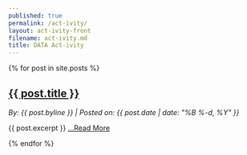 ```yaml
---
published: true
permalink: /act-ivity/
layout: act-ivity-front
filename: act-ivity.md
title: DATA Act-ivity
---
```


<div class="container">
    <div class="row">
        <div class="col-md-8 blog">
            {% for post in site.posts %}
            <h2><a href="{{ site.baseurl }}{{ post.url }}">{{ post.title }}</a></h2>
            <cite>By: {{ post.byline }} | Posted on: {{ post.date | date: "%B %-d, %Y" }}</cite>
            <p>{{ post.excerpt }}<span class='read-more'> <a href="{{ site.baseurl }}{{ post.url }}">...Read More</a></p>
            {% endfor %}
        </div>
        <div class="col-md-4 blog-rail">
        </div>
    </div>
</div>